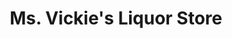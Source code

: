 ---
title: "Ms. Vickie's Liquor Store"
url: /needville/ms-vickies-liquor-store/
shop: Spirituosen
---